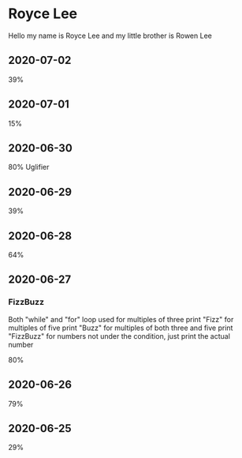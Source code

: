 # Royce Lee

Hello my name is Royce Lee and my little brother is Rowen Lee

## 2020-07-02
39%

## 2020-07-01
15%

## 2020-06-30
80%
Uglifier

## 2020-06-29
39%

## 2020-06-28
64% 

## 2020-06-27
### FizzBuzz
Both "while" and "for" loop used 
for multiples of three print "Fizz" 
for multiples of five print "Buzz"
for multiples of both three and five print "FizzBuzz"
for numbers not under the condition, just print the actual number

80%


## 2020-06-26
79%

## 2020-06-25
29%
